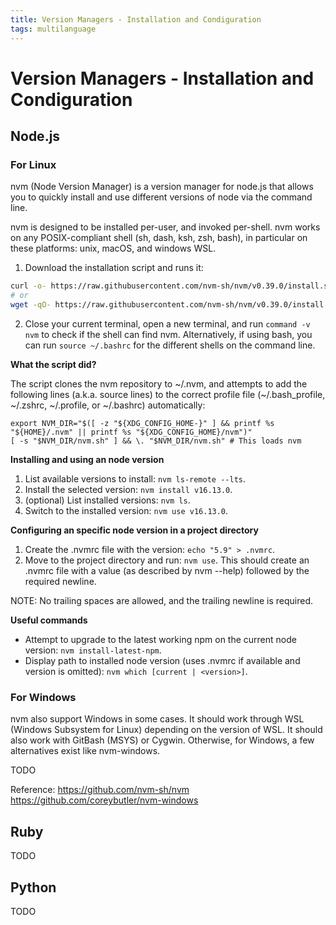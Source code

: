 ```yaml
---
title: Version Managers - Installation and Condiguration
tags: multilanguage
---
```


# Version Managers - Installation and Condiguration

## Node.js

### For Linux

nvm (Node Version Manager) is a version manager for node.js that allows you to quickly install and use different versions of node via the command line.

nvm is designed to be installed per-user, and invoked per-shell. nvm works on any POSIX-compliant shell (sh, dash, ksh, zsh, bash), in particular on these platforms: unix, macOS, and windows WSL.

1. Download the installation script and runs it:

```sh
curl -o- https://raw.githubusercontent.com/nvm-sh/nvm/v0.39.0/install.sh | bash
# or
wget -qO- https://raw.githubusercontent.com/nvm-sh/nvm/v0.39.0/install.sh | bash
```
2. Close your current terminal, open a new terminal, and run `command -v nvm` to check if the shell can find nvm. Alternatively, if using bash, you can run `source ~/.bashrc` for the different shells on the command line.

**What the script did?**

The script clones the nvm repository to ~/.nvm, and attempts to add the following lines (a.k.a. source lines) to the correct profile file (~/.bash_profile, ~/.zshrc, ~/.profile, or ~/.bashrc) automatically:

```
export NVM_DIR="$([ -z "${XDG_CONFIG_HOME-}" ] && printf %s "${HOME}/.nvm" || printf %s "${XDG_CONFIG_HOME}/nvm")"
[ -s "$NVM_DIR/nvm.sh" ] && \. "$NVM_DIR/nvm.sh" # This loads nvm
```

**Installing and using an node version**

1. List available versions to install: `nvm ls-remote --lts`.
2. Install the selected version: `nvm install v16.13.0`.
3. (optional) List installed versions: `nvm ls`.
4. Switch to the installed version: `nvm use v16.13.0`.

**Configuring an specific node version in a project directory**

1. Create the .nvmrc file with the version: `echo "5.9" > .nvmrc`.
2. Move to the project directory and run: `nvm use`. This should create an .nvmrc file with a <version> value (as described by nvm --help) followed by the required newline.

NOTE: No trailing spaces are allowed, and the trailing newline is required.

**Useful commands**

- Attempt to upgrade to the latest working npm on the current node version: `nvm install-latest-npm`.
- Display path to installed node version (uses .nvmrc if available and version is omitted): `nvm which [current | <version>]`.


### For Windows

nvm also support Windows in some cases. It should work through WSL (Windows Subsystem for Linux) depending on the version of WSL. It should also work with GitBash (MSYS) or Cygwin. Otherwise, for Windows, a few alternatives exist like nvm-windows.

TODO

Reference:
https://github.com/nvm-sh/nvm
https://github.com/coreybutler/nvm-windows

## Ruby

TODO

## Python

TODO

